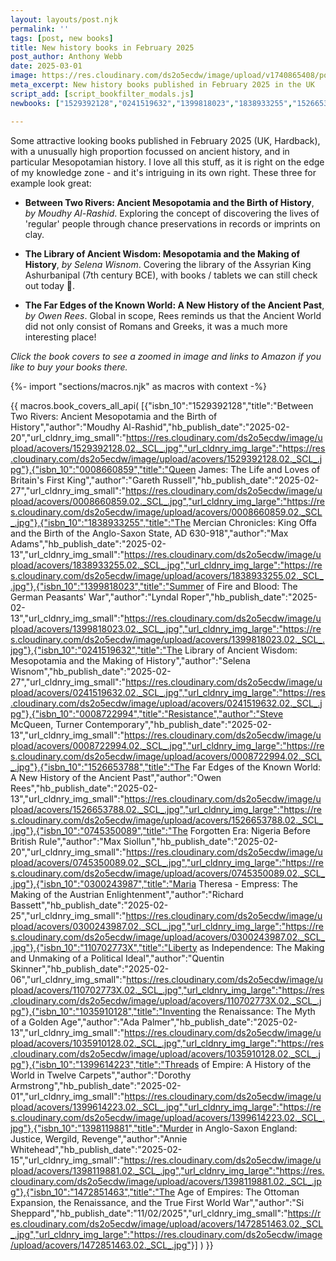 ```yaml
---
layout: layouts/post.njk
permalink: ''
tags: [post, new books]
title: New history books in February 2025
post_author: Anthony Webb
date: 2025-03-01
image: https://res.cloudinary.com/ds2o5ecdw/image/upload/v1740865408/posts/Feb2025_newhistorybooks.jpg
meta_excerpt: New history books published in February 2025 in the UK
script_add: [script_bookfilter_modals.js]
newbooks: ["1529392128","0241519632","1399818023","1838933255","1526653788","1398119881"]

---
```

Some attractive looking books published in February 2025 (UK, Hardback), with a unusually high proportion focussed on ancient history, and in particular Mesopotamian history. I love all this stuff, as it is right on the edge of my knowledge zone - and it's intriguing in its own right. These three for example look great:

- __Between Two Rivers: Ancient Mesopotamia and the Birth of History__, _by Moudhy Al-Rashid_. Exploring the concept of discovering the lives of 'regular' people through chance preservations in records or imprints on clay.

- __The Library of Ancient Wisdom: Mesopotamia and the Making of History__, _by Selena Wisnom_. Covering the library of the Assyrian King Ashurbanipal (7th century BCE), with books / tablets we can still check out today 🙂.

- __The Far Edges of the Known World: A New History of the Ancient Past__, _by Owen Rees_. Global in scope, Rees reminds us that the Ancient World did not only consist of Romans and Greeks, it was a much more interesting place! 

_Click the book covers to see a zoomed in image and links to Amazon if you like to buy your books there._

{%- import "sections/macros.njk" as macros with context -%}

{{ macros.book_covers_all_api(
[{"isbn_10":"1529392128","title":"Between Two Rivers: Ancient Mesopotamia and the Birth of History","author":"Moudhy Al-Rashid","hb_publish_date":"2025-02-20","url_cldnry_img_small":"https://res.cloudinary.com/ds2o5ecdw/image/upload/acovers/1529392128.02._SCL_.jpg","url_cldnry_img_large":"https://res.cloudinary.com/ds2o5ecdw/image/upload/acovers/1529392128.02._SCL_.jpg"},{"isbn_10":"0008660859","title":"Queen James: The Life and Loves of Britain's First King","author":"Gareth Russell","hb_publish_date":"2025-02-27","url_cldnry_img_small":"https://res.cloudinary.com/ds2o5ecdw/image/upload/acovers/0008660859.02._SCL_.jpg","url_cldnry_img_large":"https://res.cloudinary.com/ds2o5ecdw/image/upload/acovers/0008660859.02._SCL_.jpg"},{"isbn_10":"1838933255","title":"The Mercian Chronicles: King Offa and the Birth of the Anglo-Saxon State, AD 630-918","author":"Max Adams","hb_publish_date":"2025-02-13","url_cldnry_img_small":"https://res.cloudinary.com/ds2o5ecdw/image/upload/acovers/1838933255.02._SCL_.jpg","url_cldnry_img_large":"https://res.cloudinary.com/ds2o5ecdw/image/upload/acovers/1838933255.02._SCL_.jpg"},{"isbn_10":"1399818023","title":"Summer of Fire and Blood: The German Peasants' War","author":"Lyndal Roper","hb_publish_date":"2025-02-13","url_cldnry_img_small":"https://res.cloudinary.com/ds2o5ecdw/image/upload/acovers/1399818023.02._SCL_.jpg","url_cldnry_img_large":"https://res.cloudinary.com/ds2o5ecdw/image/upload/acovers/1399818023.02._SCL_.jpg"},{"isbn_10":"0241519632","title":"The Library of Ancient Wisdom: Mesopotamia and the Making of History","author":"Selena Wisnom","hb_publish_date":"2025-02-27","url_cldnry_img_small":"https://res.cloudinary.com/ds2o5ecdw/image/upload/acovers/0241519632.02._SCL_.jpg","url_cldnry_img_large":"https://res.cloudinary.com/ds2o5ecdw/image/upload/acovers/0241519632.02._SCL_.jpg"},{"isbn_10":"0008722994","title":"Resistance","author":"Steve McQueen, Turner Contemporary","hb_publish_date":"2025-02-13","url_cldnry_img_small":"https://res.cloudinary.com/ds2o5ecdw/image/upload/acovers/0008722994.02._SCL_.jpg","url_cldnry_img_large":"https://res.cloudinary.com/ds2o5ecdw/image/upload/acovers/0008722994.02._SCL_.jpg"},{"isbn_10":"1526653788","title":"The Far Edges of the Known World: A New History of the Ancient Past","author":"Owen Rees","hb_publish_date":"2025-02-13","url_cldnry_img_small":"https://res.cloudinary.com/ds2o5ecdw/image/upload/acovers/1526653788.02._SCL_.jpg","url_cldnry_img_large":"https://res.cloudinary.com/ds2o5ecdw/image/upload/acovers/1526653788.02._SCL_.jpg"},{"isbn_10":"0745350089","title":"The Forgotten Era: Nigeria Before British Rule","author":"Max Siollun","hb_publish_date":"2025-02-20","url_cldnry_img_small":"https://res.cloudinary.com/ds2o5ecdw/image/upload/acovers/0745350089.02._SCL_.jpg","url_cldnry_img_large":"https://res.cloudinary.com/ds2o5ecdw/image/upload/acovers/0745350089.02._SCL_.jpg"},{"isbn_10":"0300243987","title":"Maria Theresa - Empress: The Making of the Austrian Enlightenment","author":"Richard Bassett","hb_publish_date":"2025-02-25","url_cldnry_img_small":"https://res.cloudinary.com/ds2o5ecdw/image/upload/acovers/0300243987.02._SCL_.jpg","url_cldnry_img_large":"https://res.cloudinary.com/ds2o5ecdw/image/upload/acovers/0300243987.02._SCL_.jpg"},{"isbn_10":"110702773X","title":"Liberty as Independence: The Making and Unmaking of a Political Ideal","author":"Quentin Skinner","hb_publish_date":"2025-02-06","url_cldnry_img_small":"https://res.cloudinary.com/ds2o5ecdw/image/upload/acovers/110702773X.02._SCL_.jpg","url_cldnry_img_large":"https://res.cloudinary.com/ds2o5ecdw/image/upload/acovers/110702773X.02._SCL_.jpg"},{"isbn_10":"1035910128","title":"Inventing the Renaissance: The Myth of a Golden Age","author":"Ada Palmer","hb_publish_date":"2025-02-13","url_cldnry_img_small":"https://res.cloudinary.com/ds2o5ecdw/image/upload/acovers/1035910128.02._SCL_.jpg","url_cldnry_img_large":"https://res.cloudinary.com/ds2o5ecdw/image/upload/acovers/1035910128.02._SCL_.jpg"},{"isbn_10":"1399614223","title":"Threads of Empire: A History of the World in Twelve Carpets","author":"Dorothy Armstrong","hb_publish_date":"2025-02-01","url_cldnry_img_small":"https://res.cloudinary.com/ds2o5ecdw/image/upload/acovers/1399614223.02._SCL_.jpg","url_cldnry_img_large":"https://res.cloudinary.com/ds2o5ecdw/image/upload/acovers/1399614223.02._SCL_.jpg"},{"isbn_10":"1398119881","title":"Murder in Anglo-Saxon England: Justice, Wergild, Revenge","author":"Annie Whitehead","hb_publish_date":"2025-02-15","url_cldnry_img_small":"https://res.cloudinary.com/ds2o5ecdw/image/upload/acovers/1398119881.02._SCL_.jpg","url_cldnry_img_large":"https://res.cloudinary.com/ds2o5ecdw/image/upload/acovers/1398119881.02._SCL_.jpg"},{"isbn_10":"1472851463","title":"The Age of Empires: The Ottoman Expansion, the Renaissance, and the True First World War","author":"Si Sheppard","hb_publish_date":"11/02/2025","url_cldnry_img_small":"https://res.cloudinary.com/ds2o5ecdw/image/upload/acovers/1472851463.02._SCL_.jpg","url_cldnry_img_large":"https://res.cloudinary.com/ds2o5ecdw/image/upload/acovers/1472851463.02._SCL_.jpg"}]
) }}
